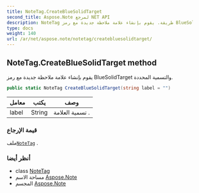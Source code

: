 ```yaml
---
title: NoteTag.CreateBlueSolidTarget
second_title: Aspose.Note لمرجع NET API
description: NoteTag طريقة. يقوم بإنشاء علامة ملاحظة جديدة مع رمز BlueSolidTarget والتسمية المحددة.
type: docs
weight: 140
url: /ar/net/aspose.note/notetag/createbluesolidtarget/
---
```

## NoteTag.CreateBlueSolidTarget method

يقوم بإنشاء علامة ملاحظة جديدة مع رمز BlueSolidTarget والتسمية المحددة.

```csharp
public static NoteTag CreateBlueSolidTarget(string label = "")
```

| معامل | يكتب | وصف |
| --- | --- | --- |
| label | String | تسمية العلامة . |

### قيمة الإرجاع

ملف[`NoteTag`](../) .

### أنظر أيضا

* class [NoteTag](../)
* مساحة الاسم [Aspose.Note](../../notetag/)
* المجسم [Aspose.Note](../../../)


